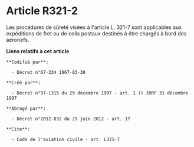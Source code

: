 # Article R321-2

Les procédures de sûreté visées à l'article L. 321-7 sont applicables aux expéditions de fret ou de colis postaux destinés à
être chargés à bord des aéronefs.

**Liens relatifs à cet article**

	**Codifié par**:

	  - Décret n°67-334 1967-03-30

	**Créé par**:

	  - Décret n°97-1315 du 29 décembre 1997 - art. 1 () JORF 31 décembre 1997

	**Abrogé par**:

	  - Décret n°2012-832 du 29 juin 2012 - art. 17

	**Cite**:

	  - Code de l'aviation civile - art. L321-7
